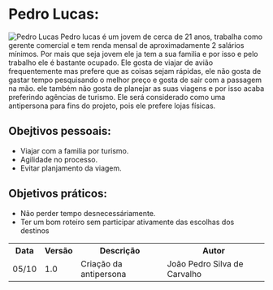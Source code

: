 # Pedro Lucas:
![Pedro Lucas](https://github.com/Interacao-Humano-Computador/2020.1-Zupper/blob/develop/images/pedro-lucas-foto.jpeg?raw=true)
Pedro lucas é um jovem de cerca de 21 anos, trabalha como gerente comercial e tem renda mensal de aproximadamente 2 salários mínimos. Por mais que seja jovem ele ja tem a sua familia e por isso e pelo trabalho ele é bastante ocupado. Ele gosta de viajar de avião frequentemente mas prefere que as coisas sejam rápidas, ele não gosta de gastar tempo pesquisando o melhor preço e gosta de sair com a passagem na mão. ele também não gosta de planejar as suas viagens e por isso acaba preferindo agências de turismo. Ele será considerado como uma antipersona para fins do projeto, pois ele prefere lojas físicas.

## Obejtivos pessoais:
* Viajar com a familia por turismo.
* Agilidade no processo.
* Evitar planjamento da viagem.

## Objetivos práticos:
* Não perder tempo desnecessáriamente.
* Ter um bom roteiro sem participar ativamente das escolhas dos destinos


<table>
  <tr>
    <th>Data</th>
    <th>Versão</th>
    <th>Descrição</th>
    <th>Autor</th>
  </tr>
  <tr>
    <td>05/10</td>
    <td>1.0</td>
    <td>Criação da antipersona</td>
    <td>João Pedro Silva de Carvalho</td>
  </tr>
</table>